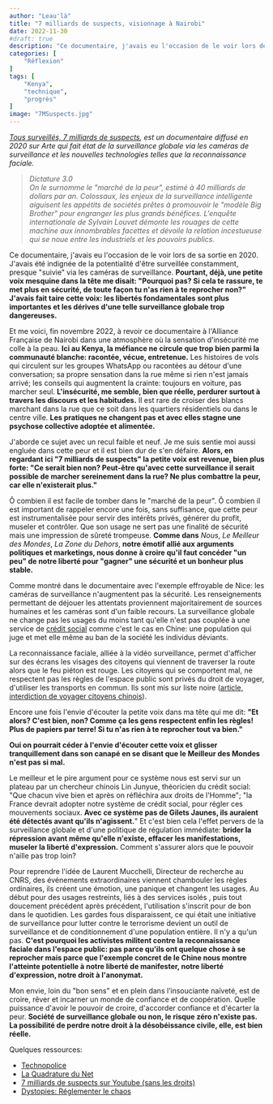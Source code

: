```yaml
---
author: "Leau'là"
title: "7 milliards de suspects, visionnage à Nairobi"
date: 2022-11-30
#draft: true
description: "Ce documentaire, j'avais eu l'occasion de le voir lors de sa sortie en 2020. J'avais été indignée de la potentialité d'être surveillée constamment, pourtant, déjà, une petite voix mesquine dans la tête me disait: Pourquoi pas? Si cela te rassure, te met plus en sécurité, de toute façon tu n'as rien à te reprocher non? J'avais fait taire cette voix. Et me voici, fin novembre 2022, à revoir ce documentaire à l'Alliance Française de Nairobi dans une atmosphère où la sensation d'insécurité colle à la peau."
categories: [
    "Réflexion"
]
tags: [
    "Kenya",
    "technique",
    "progrès"
]
image: "7MSuspects.jpg"
---
```


_[Tous surveillés, 7 milliards de suspects](https://boutique.arte.tv/detail/tous_surveilles_7_milliards_de_suspects), est un documentaire diffusé en 2020 sur Arte qui fait état de la surveillance globale via les caméras de surveillance et les nouvelles technologies telles que la reconnaissance faciale._

> _Dictature 3.0  
On le surnomme le "marché de la peur", estimé à 40 milliards de dollars par an. Colossaux, les enjeux de la surveillance intelligente aiguisent les appétits de sociétés prêtes à promouvoir le "modèle Big Brother" pour engranger les plus grands bénéfices. L'enquête internationale de Sylvain Louvet démonte les rouages de cette machine aux innombrables facettes et dévoile la relation incestueuse qui se noue entre les industriels et les pouvoirs publics._


Ce documentaire, j'avais eu l'occasion de le voir lors de sa sortie en 2020. J'avais été indignée de la potentialité d'être surveillée constamment, presque "suivie" via les caméras de surveillance. **Pourtant, déjà, une petite voix mesquine dans la tête me disait: "Pourquoi pas? Si cela te rassure, te met plus en sécurité, de toute façon tu n'as rien à te reprocher non?" J'avais fait taire cette voix: les libertés fondamentales sont plus importantes et les dérives d'une telle surveillance globale trop dangereuses.**

Et me voici, fin novembre 2022, à revoir ce documentaire à l'Alliance Française de Nairobi dans une atmosphère où la sensation d'insécurité me colle à la peau. **Ici au Kenya, la méfiance ne circule que trop bien parmi la communauté blanche: racontée, vécue, entretenue.** Les histoires de vols qui circulent sur les groupes WhatsApp ou racontées au détour d'une conversation; sa propre sensation dans la rue même si rien n'est jamais arrivé; les conseils qui augmentent la crainte: toujours en voiture, pas marcher seul. **L'insécurité, me semble, bien que réelle, perdurer surtout à travers les discours et les habitudes.** Il est rare de croiser des blancs marchant dans la rue que ce soit dans les quartiers résidentiels ou dans le centre ville. **Les pratiques ne changent pas et avec elles stagne une psychose collective adoptée et alimentée.**

J'aborde ce sujet avec un recul faible et neuf. Je me suis sentie moi aussi engluée dans cette peur et il est bien dur de s'en défaire. **Alors, en regardant ici "7 milliards de suspects" la petite voix est revenue, bien plus forte: "Ce serait bien non? Peut-être qu'avec cette surveillance il serait possible de marcher sereinement dans la rue? Ne plus combattre la peur, car elle n'existerait plus."**

Ô combien il est facile de tomber dans le "marché de la peur". Ô combien il est important de rappeler encore une fois, sans suffisance, que cette peur est instrumentalisée pour servir des intérêts privés, générer du profit, museler et contrôler. Que son usage ne sert pas une finalité de sécurité mais une impression de sûreté trompeuse. **Comme dans** _Nous_, _Le Meilleur des Mondes_, _La Zone du Dehors_, **notre émotif allié aux arguments politiques et marketings, nous donne à croire qu'il faut concéder "un peu" de notre liberté pour "gagner" une sécurité et un bonheur plus stable.**

Comme montré dans le documentaire avec l'exemple effroyable de Nice: les caméras de surveillance n'augmentent pas la sécurité. Les renseignements permettant de déjouer les attentats proviennent majoritairement de sources humaines et les caméras sont d'un faible recours. La surveillance globale ne change pas les usages du moins tant qu'elle n'est pas couplée à une service de [crédit social](https://fr.wikipedia.org/wiki/Syst%C3%A8me_de_cr%C3%A9dit_social) comme c'est le cas en Chine: une population qui juge et met elle même au ban de la société les individus déviants.

La reconnaissance faciale, alliée à la vidéo surveillance, permet d'afficher sur des écrans les visages des citoyens qui viennent de traverser la route alors que le feu piéton est rouge. Les citoyens qui se comportent mal, ne respectent pas les règles de l'espace public sont privés du droit de voyager, d'utiliser les transports en commun. Ils sont mis sur liste noire ([article, interdiction de voyager citoyens chinois](https://www.lefigaro.fr/conjoncture/2019/03/01/20002-20190301ARTFIG00319-la-chine-interdit-a-23-millions-de-citoyens-de-voyager-avec-son-systeme-de-credit-social.php)).

Encore une fois l'envie d'écouter la petite voix dans ma tête qui me dit: **"Et alors? C'est bien, non? Comme ça les gens respectent enfin les règles! Plus de papiers par terre! Si tu n'as rien à te reprocher tout va bien."**

**Oui on pourrait céder à l'envie d'écouter cette voix et glisser tranquillement dans son canapé en se disant que le Meilleur des Mondes n'est pas si mal.**

Le meilleur et le pire argument pour ce système nous est servi sur un plateau par un chercheur chinois Lin Junyue, théoricien du crédit social: "Que chacun vive bien et après on réfléchira aux droits de l'Homme"; "la France devrait adopter notre système de crédit social, pour régler ces mouvements sociaux. **Avec ce système pas de Gilets Jaunes, ils auraient été détectés avant qu'ils n'agissent.**" Et c'est bien cela l'effet pervers de la surveillance globale et d'une politique de régulation immédiate: **brider la répression avant même qu'elle n'existe, effacer les manifestations, museler la liberté d'expression.** Comment s'assurer alors que le pouvoir n'aille pas trop loin?

Pour reprendre l'idée de Laurent Mucchelli, Directeur de recherche au CNRS, des événements extraordinaires viennent chambouler les règles ordinaires, ils créent une émotion, une panique et changent les usages. Au début pour des usages restreints, liés à des services isolés , puis tout doucement précédent après précédent, l'utilisation s'inscrit pour de bon dans le quotidien. Les gardes fous disparaissent, ce qui était une initiative de surveillance pour lutter contre le terrorisme devient un outil de surveillance et de conditionnement d'une population entière. Il n'y a qu'un pas. **C'est pourquoi les activistes militent contre la reconnaissance faciale dans l'espace public: pas parce qu'ils ont quelque chose à se reprocher mais parce que l'exemple concret de le Chine nous montre l'atteinte potentielle à notre liberté de manifester, notre liberté d'expression, notre droit à l'anonymat.**

Mon envie, loin du "bon sens" et en plein dans l’insouciante naïveté, est de croire, rêver et incarner un monde de confiance et de coopération. Quelle puissance d'avoir le pouvoir de croire, d'accorder confiance et d'écarter la peur. **Société de surveillance globale ou non, le risque zéro n'existe pas. La possibilité de perdre notre droit à la désobéissance civile, elle, est bien réelle.**



Quelques ressources:
* [Technopolice](https://technopolice.fr/)
* [La Quadrature du Net](https://www.laquadrature.net/)
* [7 milliards de suspects sur Youtube (sans les droits)](https://www.youtube.com/watch?v=OWM3_6rSWyA)
* [Dystopies: Réglementer le chaos](https://lolejeun.github.io/p/dystopies-r%C3%A9glementer-le-chaos/)
